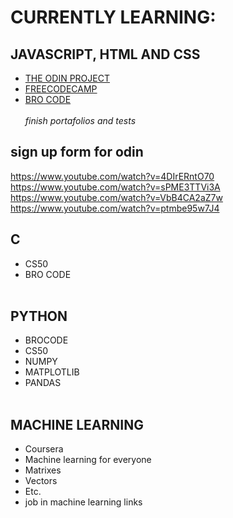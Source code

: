 # CURRENTLY LEARNING:
## JAVASCRIPT, HTML AND CSS ##
* [THE ODIN PROJECT](https://www.theodinproject.com/)
* [FREECODECAMP](https://www.freecodecamp.org/learn/javascript-algorithms-and-data-structures/basic-data-structures/create-complex-multi-dimensional-arrays) 
* [BRO CODE](https://www.youtube.com/watch?v=8dWL3wF_OMw) <br/><br/>
_finish portafolios and tests_

## sign up form for odin ##
https://www.youtube.com/watch?v=4DIrERntO70 </br>
https://www.youtube.com/watch?v=sPME3TTVi3A </br>
https://www.youtube.com/watch?v=VbB4CA2aZ7w </br>
https://www.youtube.com/watch?v=ptmbe95w7J4 </br>

## C ## 
* CS50 
* BRO CODE<br/><br/>
## PYTHON ## 
* BROCODE 
* CS50 
* NUMPY 
* MATPLOTLIB 
* PANDAS<br/><br/>
## MACHINE LEARNING ## 
* Coursera
* Machine learning for everyone
* Matrixes
* Vectors
* Etc.
* job in machine learning links
